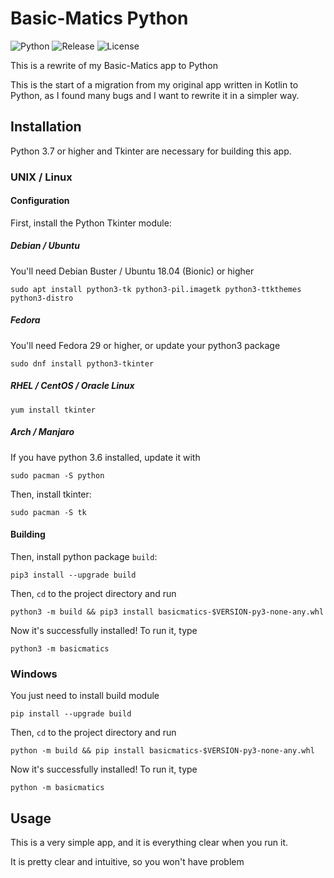 # Basic-Matics Python #
<!-- Badges -->
![Python](https://img.shields.io/badge/-Python-yellow?labelColor=blue&logo=python&logoColor=white&style=flat-square)
![Release](https://img.shields.io/github/v/tag/magicstar7213/basic-matics?logo=github&sort=semver&style=flat-square)
![License](https://img.shields.io/github/license/magicstar7213/basic-matics?logo=github&style=flat-square)

This is a rewrite of my Basic-Matics app to Python

This is the start of a migration from my original app written in Kotlin to Python, as I found many bugs and
I want to rewrite it in a simpler way.

## Installation ##
Python 3.7 or higher and Tkinter are necessary for building this app.
### UNIX / Linux ###
#### Configuration ####
First, install the Python Tkinter module:

##### Debian / Ubuntu #####
You'll need Debian Buster / Ubuntu 18.04 (Bionic) or higher
```shell
sudo apt install python3-tk python3-pil.imagetk python3-ttkthemes python3-distro
```
##### Fedora #####
You'll need Fedora 29 or higher, or update your python3 package
```shell
sudo dnf install python3-tkinter
```
##### RHEL / CentOS / Oracle Linux #####
```shell
yum install tkinter
```
##### Arch / Manjaro #####
If you have python 3.6 installed, update it with
```shell
sudo pacman -S python
```
Then, install tkinter:
```shell
sudo pacman -S tk
```

#### Building ####
Then, install python package `build`:

```shell
pip3 install --upgrade build
```

Then, `cd` to the project directory and run

```shell
python3 -m build && pip3 install basicmatics-$VERSION-py3-none-any.whl
```

Now it's successfully installed! To run it, type

```shell
python3 -m basicmatics
```

### Windows ###
You just need to install build module

```shell
pip install --upgrade build
```

Then, `cd` to the project directory and run

```shell
python -m build && pip install basicmatics-$VERSION-py3-none-any.whl
```

Now it's successfully installed! To run it, type

```shell
python -m basicmatics
```

## Usage ##
This is a very simple app, and it is everything clear when you run it.

It is pretty clear and intuitive, so you won't have problem
